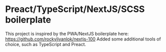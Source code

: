 # Preact/TypeScript/NextJS/SCSS boilerplate

This project is inspired by the PWA/NextJS boilerplate here: https://github.com/rockyliyanlok/nextjs-100
Added some additional tools of choice, such as TypeScript and Preact.
